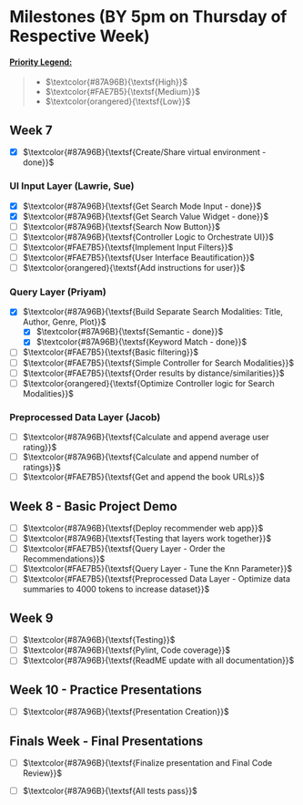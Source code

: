 # Milestones (BY 5pm on Thursday of Respective Week)


 #### <ins>Priority Legend:</ins>

> - $\textcolor{#87A96B}{\textsf{High}}$
> - $\textcolor{#FAE7B5}{\textsf{Medium}}$
> - $\textcolor{orangered}{\textsf{Low}}$


## Week 7
- [x] $\textcolor{#87A96B}{\textsf{Create/Share virtual environment - done}}$

### UI Input Layer (Lawrie, Sue)
- [x] $\textcolor{#87A96B}{\textsf{Get Search Mode Input - done}}$
- [x] $\textcolor{#87A96B}{\textsf{Get Search Value Widget - done}}$
- [ ] $\textcolor{#87A96B}{\textsf{Search Now Button}}$
- [ ] $\textcolor{#87A96B}{\textsf{Controller Logic to Orchestrate UI}}$
- [ ] $\textcolor{#FAE7B5}{\textsf{Implement Input Filters}}$
- [ ] $\textcolor{#FAE7B5}{\textsf{User Interface Beautification}}$
- [ ] $\textcolor{orangered}{\textsf{Add instructions for user}}$

### Query Layer (Priyam)
- [x] $\textcolor{#87A96B}{\textsf{Build Separate Search Modalities: Title, Author, Genre, Plot}}$
  - [x] $\textcolor{#87A96B}{\textsf{Semantic - done}}$
  - [x] $\textcolor{#87A96B}{\textsf{Keyword Match - done}}$
- [ ] $\textcolor{#FAE7B5}{\textsf{Basic filtering}}$
- [ ] $\textcolor{#FAE7B5}{\textsf{Simple Controller for Search Modalities}}$
- [ ] $\textcolor{#FAE7B5}{\textsf{Order results by distance/similarities}}$
- [ ] $\textcolor{orangered}{\textsf{Optimize Controller logic for Search Modalities}}$

### Preprocessed Data Layer (Jacob) 
- [ ] $\textcolor{#87A96B}{\textsf{Calculate and append average user rating}}$
- [ ] $\textcolor{#87A96B}{\textsf{Calculate and append number of ratings}}$
- [ ] $\textcolor{#FAE7B5}{\textsf{Get and append the book URLs}}$

## Week 8 - Basic Project Demo
- [ ] $\textcolor{#87A96B}{\textsf{Deploy recommender web app}}$
- [ ] $\textcolor{#87A96B}{\textsf{Testing that layers work together}}$
- [ ] $\textcolor{#FAE7B5}{\textsf{Query Layer - Order the Recommendations}}$
- [ ] $\textcolor{#FAE7B5}{\textsf{Query Layer - Tune the Knn Parameter}}$
- [ ] $\textcolor{#FAE7B5}{\textsf{Preprocessed Data Layer - Optimize data summaries to 4000 tokens to increase dataset}}$

## Week 9
- [ ] $\textcolor{#87A96B}{\textsf{Testing}}$
- [ ] $\textcolor{#87A96B}{\textsf{Pylint, Code coverage}}$
- [ ] $\textcolor{#87A96B}{\textsf{ReadME update with all documentation}}$

## Week 10 - Practice Presentations
- [ ] $\textcolor{#87A96B}{\textsf{Presentation Creation}}$ 

## Finals Week - Final Presentations
- [ ] $\textcolor{#87A96B}{\textsf{Finalize presentation and Final Code Review}}$
- [ ] $\textcolor{#87A96B}{\textsf{All tests pass}}$

